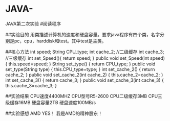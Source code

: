 # JAVA-
JAVA第二次实验
#阅读程序

##实验目的
用类描述计算机的速度和硬盘容量。要求java程序有四个类，名字分别是pc，cpu，harddisk和test。其中test是主类。

##核心方法
	 int speed;
	 String CPU_type;
	 int cache_2;
	 //二级缓存
	 int cache_3;
	 //三级缓存
	 int set_Speed(){
	  return speed;
	 }
	 public void set_Speed(int speed){
	  this.speed=speed;
	 }
	 String set_type() {
		 return CPU_type;
	 }
	 public void set_type(String type) {
		 this.CPU_type=type;
	 }
	 int set_cache_2() {
		 return cache_2;
	 }
	 public void set_cache_2(int cache_2) {
		 this.cache_2=cache_2;
	 }
	 int set_cache_3() {
		 return cache_3;
	 }
	 public void set_cache_3(int cache_3) {
		 this.cache_3=cache_3;
	 }
   
   ##实验结果
   CPU速度4400MHZ
   CPU型号R5-2600
   CPU二级缓存3MB
   CPU三级缓存16MB
   硬盘容量2TB
   硬盘速度100MB/s
   
   ##实验感想
   AMD YES！
   我是AMD的精神股东！
